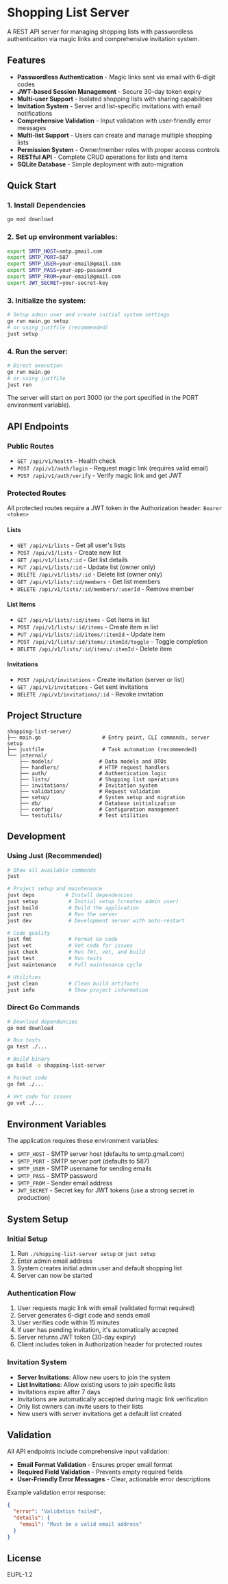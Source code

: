 # Shopping List Server

A REST API server for managing shopping lists with passwordless authentication via magic links and comprehensive invitation system.

## Features

- **Passwordless Authentication** - Magic links sent via email with 6-digit codes
- **JWT-based Session Management** - Secure 30-day token expiry
- **Multi-user Support** - Isolated shopping lists with sharing capabilities
- **Invitation System** - Server and list-specific invitations with email notifications
- **Comprehensive Validation** - Input validation with user-friendly error messages
- **Multi-list Support** - Users can create and manage multiple shopping lists
- **Permission System** - Owner/member roles with proper access controls
- **RESTful API** - Complete CRUD operations for lists and items
- **SQLite Database** - Simple deployment with auto-migration

## Quick Start

### 1. Install Dependencies
```bash
go mod download
```

### 2. Set up environment variables:
```bash
export SMTP_HOST=smtp.gmail.com
export SMTP_PORT=587
export SMTP_USER=your-email@gmail.com
export SMTP_PASS=your-app-password
export SMTP_FROM=your-email@gmail.com
export JWT_SECRET=your-secret-key
```

### 3. Initialize the system:
```bash
# Setup admin user and create initial system settings
go run main.go setup
# or using justfile (recommended)
just setup
```

### 4. Run the server:
```bash
# Direct execution
go run main.go
# or using justfile
just run
```

The server will start on port 3000 (or the port specified in the PORT environment variable).

## API Endpoints

### Public Routes
- `GET /api/v1/health` - Health check
- `POST /api/v1/auth/login` - Request magic link (requires valid email)
- `POST /api/v1/auth/verify` - Verify magic link and get JWT

### Protected Routes
All protected routes require a JWT token in the Authorization header: `Bearer <token>`

#### Lists
- `GET /api/v1/lists` - Get all user's lists
- `POST /api/v1/lists` - Create new list
- `GET /api/v1/lists/:id` - Get list details
- `PUT /api/v1/lists/:id` - Update list (owner only)
- `DELETE /api/v1/lists/:id` - Delete list (owner only)
- `GET /api/v1/lists/:id/members` - Get list members
- `DELETE /api/v1/lists/:id/members/:userId` - Remove member

#### List Items
- `GET /api/v1/lists/:id/items` - Get items in list
- `POST /api/v1/lists/:id/items` - Create item in list
- `PUT /api/v1/lists/:id/items/:itemId` - Update item
- `POST /api/v1/lists/:id/items/:itemId/toggle` - Toggle completion
- `DELETE /api/v1/lists/:id/items/:itemId` - Delete item

#### Invitations
- `POST /api/v1/invitations` - Create invitation (server or list)
- `GET /api/v1/invitations` - Get sent invitations
- `DELETE /api/v1/invitations/:id` - Revoke invitation

## Project Structure

```
shopping-list-server/
├── main.go                    # Entry point, CLI commands, server setup
├── justfile                   # Task automation (recommended)
└── internal/
    ├── models/               # Data models and DTOs
    ├── handlers/             # HTTP request handlers
    ├── auth/                 # Authentication logic
    ├── lists/                # Shopping list operations
    ├── invitations/          # Invitation system
    ├── validation/           # Request validation
    ├── setup/                # System setup and migration
    ├── db/                   # Database initialization
    ├── config/               # Configuration management
    └── testutils/            # Test utilities
```

## Development

### Using Just (Recommended)
```bash
# Show all available commands
just

# Project setup and maintenance
just deps          # Install dependencies
just setup          # Initial setup (creates admin user)
just build          # Build the application
just run            # Run the server
just dev            # Development server with auto-restart

# Code quality
just fmt            # Format Go code
just vet            # Vet code for issues  
just check          # Run fmt, vet, and build
just test           # Run tests
just maintenance    # Full maintenance cycle

# Utilities
just clean          # Clean build artifacts
just info           # Show project information
```

### Direct Go Commands
```bash
# Download dependencies
go mod download

# Run tests
go test ./...

# Build binary
go build -o shopping-list-server

# Format code
go fmt ./...

# Vet code for issues
go vet ./...
```

## Environment Variables

The application requires these environment variables:

- `SMTP_HOST` - SMTP server host (defaults to smtp.gmail.com)
- `SMTP_PORT` - SMTP server port (defaults to 587)  
- `SMTP_USER` - SMTP username for sending emails
- `SMTP_PASS` - SMTP password
- `SMTP_FROM` - Sender email address
- `JWT_SECRET` - Secret key for JWT tokens (use a strong secret in production)

## System Setup

### Initial Setup
1. Run `./shopping-list-server setup` or `just setup`
2. Enter admin email address
3. System creates initial admin user and default shopping list
4. Server can now be started

### Authentication Flow  
1. User requests magic link with email (validated format required)
2. Server generates 6-digit code and sends email
3. User verifies code within 15 minutes
4. If user has pending invitation, it's automatically accepted
5. Server returns JWT token (30-day expiry)
6. Client includes token in Authorization header for protected routes

### Invitation System
- **Server Invitations**: Allow new users to join the system
- **List Invitations**: Allow existing users to join specific lists  
- Invitations expire after 7 days
- Invitations are automatically accepted during magic link verification
- Only list owners can invite users to their lists
- New users with server invitations get a default list created

## Validation

All API endpoints include comprehensive input validation:

- **Email Format Validation** - Ensures proper email format
- **Required Field Validation** - Prevents empty required fields
- **User-Friendly Error Messages** - Clear, actionable error descriptions

Example validation error response:
```json
{
  "error": "Validation failed",
  "details": {
    "email": "Must be a valid email address"
  }
}
```

## License

EUPL-1.2